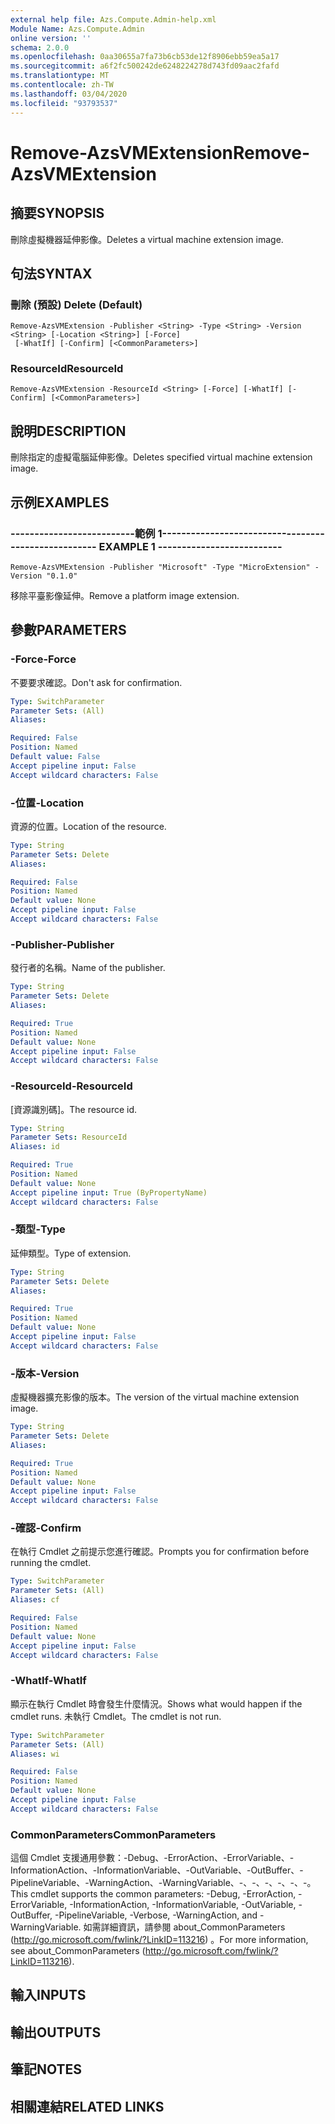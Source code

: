 ```yaml
---
external help file: Azs.Compute.Admin-help.xml
Module Name: Azs.Compute.Admin
online version: ''
schema: 2.0.0
ms.openlocfilehash: 0aa30655a7fa73b6cb53de12f8906ebb59ea5a17
ms.sourcegitcommit: a6f2fc500242de6248224278d743fd09aac2fafd
ms.translationtype: MT
ms.contentlocale: zh-TW
ms.lasthandoff: 03/04/2020
ms.locfileid: "93793537"
---
```

# <span data-ttu-id="19b82-101">Remove-AzsVMExtension</span><span class="sxs-lookup"><span data-stu-id="19b82-101">Remove-AzsVMExtension</span></span>

## <span data-ttu-id="19b82-102">摘要</span><span class="sxs-lookup"><span data-stu-id="19b82-102">SYNOPSIS</span></span>
<span data-ttu-id="19b82-103">刪除虛擬機器延伸影像。</span><span class="sxs-lookup"><span data-stu-id="19b82-103">Deletes a virtual machine extension image.</span></span>

## <span data-ttu-id="19b82-104">句法</span><span class="sxs-lookup"><span data-stu-id="19b82-104">SYNTAX</span></span>

### <span data-ttu-id="19b82-105">刪除 (預設) </span><span class="sxs-lookup"><span data-stu-id="19b82-105">Delete (Default)</span></span>
```
Remove-AzsVMExtension -Publisher <String> -Type <String> -Version <String> [-Location <String>] [-Force]
 [-WhatIf] [-Confirm] [<CommonParameters>]
```

### <span data-ttu-id="19b82-106">ResourceId</span><span class="sxs-lookup"><span data-stu-id="19b82-106">ResourceId</span></span>
```
Remove-AzsVMExtension -ResourceId <String> [-Force] [-WhatIf] [-Confirm] [<CommonParameters>]
```

## <span data-ttu-id="19b82-107">說明</span><span class="sxs-lookup"><span data-stu-id="19b82-107">DESCRIPTION</span></span>
<span data-ttu-id="19b82-108">刪除指定的虛擬電腦延伸影像。</span><span class="sxs-lookup"><span data-stu-id="19b82-108">Deletes specified virtual machine extension image.</span></span>

## <span data-ttu-id="19b82-109">示例</span><span class="sxs-lookup"><span data-stu-id="19b82-109">EXAMPLES</span></span>

### <span data-ttu-id="19b82-110">--------------------------範例 1--------------------------</span><span class="sxs-lookup"><span data-stu-id="19b82-110">-------------------------- EXAMPLE 1 --------------------------</span></span>
```
Remove-AzsVMExtension -Publisher "Microsoft" -Type "MicroExtension" -Version "0.1.0"
```

<span data-ttu-id="19b82-111">移除平臺影像延伸。</span><span class="sxs-lookup"><span data-stu-id="19b82-111">Remove a platform image extension.</span></span>

## <span data-ttu-id="19b82-112">參數</span><span class="sxs-lookup"><span data-stu-id="19b82-112">PARAMETERS</span></span>

### <span data-ttu-id="19b82-113">-Force</span><span class="sxs-lookup"><span data-stu-id="19b82-113">-Force</span></span>
<span data-ttu-id="19b82-114">不要要求確認。</span><span class="sxs-lookup"><span data-stu-id="19b82-114">Don't ask for confirmation.</span></span>

```yaml
Type: SwitchParameter
Parameter Sets: (All)
Aliases: 

Required: False
Position: Named
Default value: False
Accept pipeline input: False
Accept wildcard characters: False
```

### <span data-ttu-id="19b82-115">-位置</span><span class="sxs-lookup"><span data-stu-id="19b82-115">-Location</span></span>
<span data-ttu-id="19b82-116">資源的位置。</span><span class="sxs-lookup"><span data-stu-id="19b82-116">Location of the resource.</span></span>

```yaml
Type: String
Parameter Sets: Delete
Aliases: 

Required: False
Position: Named
Default value: None
Accept pipeline input: False
Accept wildcard characters: False
```

### <span data-ttu-id="19b82-117">-Publisher</span><span class="sxs-lookup"><span data-stu-id="19b82-117">-Publisher</span></span>
<span data-ttu-id="19b82-118">發行者的名稱。</span><span class="sxs-lookup"><span data-stu-id="19b82-118">Name of the publisher.</span></span>

```yaml
Type: String
Parameter Sets: Delete
Aliases: 

Required: True
Position: Named
Default value: None
Accept pipeline input: False
Accept wildcard characters: False
```

### <span data-ttu-id="19b82-119">-ResourceId</span><span class="sxs-lookup"><span data-stu-id="19b82-119">-ResourceId</span></span>
<span data-ttu-id="19b82-120">[資源識別碼]。</span><span class="sxs-lookup"><span data-stu-id="19b82-120">The resource id.</span></span>

```yaml
Type: String
Parameter Sets: ResourceId
Aliases: id

Required: True
Position: Named
Default value: None
Accept pipeline input: True (ByPropertyName)
Accept wildcard characters: False
```

### <span data-ttu-id="19b82-121">-類型</span><span class="sxs-lookup"><span data-stu-id="19b82-121">-Type</span></span>
<span data-ttu-id="19b82-122">延伸類型。</span><span class="sxs-lookup"><span data-stu-id="19b82-122">Type of extension.</span></span>

```yaml
Type: String
Parameter Sets: Delete
Aliases: 

Required: True
Position: Named
Default value: None
Accept pipeline input: False
Accept wildcard characters: False
```

### <span data-ttu-id="19b82-123">-版本</span><span class="sxs-lookup"><span data-stu-id="19b82-123">-Version</span></span>
<span data-ttu-id="19b82-124">虛擬機器擴充影像的版本。</span><span class="sxs-lookup"><span data-stu-id="19b82-124">The version of the virtual machine extension image.</span></span>

```yaml
Type: String
Parameter Sets: Delete
Aliases: 

Required: True
Position: Named
Default value: None
Accept pipeline input: False
Accept wildcard characters: False
```

### <span data-ttu-id="19b82-125">-確認</span><span class="sxs-lookup"><span data-stu-id="19b82-125">-Confirm</span></span>
<span data-ttu-id="19b82-126">在執行 Cmdlet 之前提示您進行確認。</span><span class="sxs-lookup"><span data-stu-id="19b82-126">Prompts you for confirmation before running the cmdlet.</span></span>

```yaml
Type: SwitchParameter
Parameter Sets: (All)
Aliases: cf

Required: False
Position: Named
Default value: None
Accept pipeline input: False
Accept wildcard characters: False
```

### <span data-ttu-id="19b82-127">-WhatIf</span><span class="sxs-lookup"><span data-stu-id="19b82-127">-WhatIf</span></span>
<span data-ttu-id="19b82-128">顯示在執行 Cmdlet 時會發生什麼情況。</span><span class="sxs-lookup"><span data-stu-id="19b82-128">Shows what would happen if the cmdlet runs.</span></span>
<span data-ttu-id="19b82-129">未執行 Cmdlet。</span><span class="sxs-lookup"><span data-stu-id="19b82-129">The cmdlet is not run.</span></span>

```yaml
Type: SwitchParameter
Parameter Sets: (All)
Aliases: wi

Required: False
Position: Named
Default value: None
Accept pipeline input: False
Accept wildcard characters: False
```

### <span data-ttu-id="19b82-130">CommonParameters</span><span class="sxs-lookup"><span data-stu-id="19b82-130">CommonParameters</span></span>
<span data-ttu-id="19b82-131">這個 Cmdlet 支援通用參數：-Debug、-ErrorAction、-ErrorVariable、-InformationAction、-InformationVariable、-OutVariable、-OutBuffer、-PipelineVariable、-WarningAction、-WarningVariable、-、-、-、-、-、-。</span><span class="sxs-lookup"><span data-stu-id="19b82-131">This cmdlet supports the common parameters: -Debug, -ErrorAction, -ErrorVariable, -InformationAction, -InformationVariable, -OutVariable, -OutBuffer, -PipelineVariable, -Verbose, -WarningAction, and -WarningVariable.</span></span> <span data-ttu-id="19b82-132">如需詳細資訊，請參閱 about_CommonParameters (http://go.microsoft.com/fwlink/?LinkID=113216) 。</span><span class="sxs-lookup"><span data-stu-id="19b82-132">For more information, see about_CommonParameters (http://go.microsoft.com/fwlink/?LinkID=113216).</span></span>

## <span data-ttu-id="19b82-133">輸入</span><span class="sxs-lookup"><span data-stu-id="19b82-133">INPUTS</span></span>

## <span data-ttu-id="19b82-134">輸出</span><span class="sxs-lookup"><span data-stu-id="19b82-134">OUTPUTS</span></span>

## <span data-ttu-id="19b82-135">筆記</span><span class="sxs-lookup"><span data-stu-id="19b82-135">NOTES</span></span>

## <span data-ttu-id="19b82-136">相關連結</span><span class="sxs-lookup"><span data-stu-id="19b82-136">RELATED LINKS</span></span>

